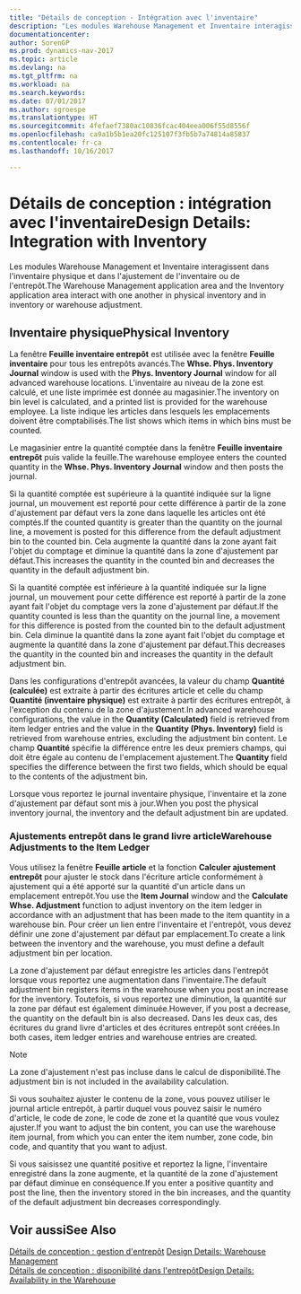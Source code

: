 ```yaml
---
title: "Détails de conception - Intégration avec l'inventaire"
description: "Les modules Warehouse Management et Inventaire interagissent dans l'inventaire physique et dans l'ajustement de l'inventaire ou de l'entrepôt."
documentationcenter: 
author: SorenGP
ms.prod: dynamics-nav-2017
ms.topic: article
ms.devlang: na
ms.tgt_pltfrm: na
ms.workload: na
ms.search.keywords: 
ms.date: 07/01/2017
ms.author: sgroespe
ms.translationtype: HT
ms.sourcegitcommit: 4fefaef7380ac10836fcac404eea006f55d8556f
ms.openlocfilehash: ca9a1b5b1ea20fc125107f3fb5b7a74814a85837
ms.contentlocale: fr-ca
ms.lasthandoff: 10/16/2017

---
```

# <a name="design-details-integration-with-inventory"></a><span data-ttu-id="dda72-103">Détails de conception : intégration avec l'inventaire</span><span class="sxs-lookup"><span data-stu-id="dda72-103">Design Details: Integration with Inventory</span></span>
<span data-ttu-id="dda72-104">Les modules Warehouse Management et Inventaire interagissent dans l'inventaire physique et dans l'ajustement de l'inventaire ou de l'entrepôt.</span><span class="sxs-lookup"><span data-stu-id="dda72-104">The Warehouse Management application area and the Inventory application area interact with one another in physical inventory and in inventory or warehouse adjustment.</span></span>  
  
## <a name="physical-inventory"></a><span data-ttu-id="dda72-105">Inventaire physique</span><span class="sxs-lookup"><span data-stu-id="dda72-105">Physical Inventory</span></span>  
 <span data-ttu-id="dda72-106">La fenêtre **Feuille inventaire entrepôt** est utilisée avec la fenêtre **Feuille inventaire** pour tous les entrepôts avancés.</span><span class="sxs-lookup"><span data-stu-id="dda72-106">The **Whse. Phys. Inventory Journal** window is used with the **Phys. Inventory Journal** window for all advanced warehouse locations.</span></span> <span data-ttu-id="dda72-107">L'inventaire au niveau de la zone est calculé, et une liste imprimée est donnée au magasinier.</span><span class="sxs-lookup"><span data-stu-id="dda72-107">The inventory on bin level is calculated, and a printed list is provided for the warehouse employee.</span></span> <span data-ttu-id="dda72-108">La liste indique les articles dans lesquels les emplacements doivent être comptabilisés.</span><span class="sxs-lookup"><span data-stu-id="dda72-108">The list shows which items in which bins must be counted.</span></span>  
  
 <span data-ttu-id="dda72-109">Le magasinier entre la quantité comptée dans la fenêtre **Feuille inventaire entrepôt** puis valide la feuille.</span><span class="sxs-lookup"><span data-stu-id="dda72-109">The warehouse employee enters the counted quantity in the **Whse. Phys. Inventory Journal** window and then posts the journal.</span></span>  
  
 <span data-ttu-id="dda72-110">Si la quantité comptée est supérieure à la quantité indiquée sur la ligne journal, un mouvement est reporté pour cette différence à partir de la zone d'ajustement par défaut vers la zone dans laquelle les articles ont été comptés.</span><span class="sxs-lookup"><span data-stu-id="dda72-110">If the counted quantity is greater than the quantity on the journal line, a movement is posted for this difference from the default adjustment bin to the counted bin.</span></span> <span data-ttu-id="dda72-111">Cela augmente la quantité dans la zone ayant fait l'objet du comptage et diminue la quantité dans la zone d'ajustement par défaut.</span><span class="sxs-lookup"><span data-stu-id="dda72-111">This increases the quantity in the counted bin and decreases the quantity in the default adjustment bin.</span></span>  
  
 <span data-ttu-id="dda72-112">Si la quantité comptée est inférieure à la quantité indiquée sur la ligne journal, un mouvement pour cette différence est reporté à partir de la zone ayant fait l'objet du comptage vers la zone d'ajustement par défaut.</span><span class="sxs-lookup"><span data-stu-id="dda72-112">If the quantity counted is less than the quantity on the journal line, a movement for this difference is posted from the counted bin to the default adjustment bin.</span></span> <span data-ttu-id="dda72-113">Cela diminue la quantité dans la zone ayant fait l'objet du comptage et augmente la quantité dans la zone d'ajustement par défaut.</span><span class="sxs-lookup"><span data-stu-id="dda72-113">This decreases the quantity in the counted bin and increases the quantity in the default adjustment bin.</span></span>  
  
 <span data-ttu-id="dda72-114">Dans les configurations d'entrepôt avancées, la valeur du champ **Quantité (calculée)** est extraite à partir des écritures article et celle du champ **Quantité (inventaire physique)** est extraite à partir des écritures entrepôt, à l'exception du contenu de la zone d'ajustement.</span><span class="sxs-lookup"><span data-stu-id="dda72-114">In advanced warehouse configurations, the value in the **Quantity (Calculated)** field is retrieved from item ledger entries and the value in the **Quantity (Phys. Inventory)** field is retrieved from warehouse entries, excluding the adjustment bin content.</span></span> <span data-ttu-id="dda72-115">Le champ **Quantité** spécifie la différence entre les deux premiers champs, qui doit être égale au contenu de l'emplacement ajustement.</span><span class="sxs-lookup"><span data-stu-id="dda72-115">The **Quantity** field specifies the difference between the first two fields, which should be equal to the contents of the adjustment bin.</span></span>  
  
 <span data-ttu-id="dda72-116">Lorsque vous reportez le journal inventaire physique, l'inventaire et la zone d'ajustement par défaut sont mis à jour.</span><span class="sxs-lookup"><span data-stu-id="dda72-116">When you post the physical inventory journal, the inventory and the default adjustment bin are updated.</span></span>  
  
### <a name="warehouse-adjustments-to-the-item-ledger"></a><span data-ttu-id="dda72-117">Ajustements entrepôt dans le grand livre article</span><span class="sxs-lookup"><span data-stu-id="dda72-117">Warehouse Adjustments to the Item Ledger</span></span>  
 <span data-ttu-id="dda72-118">Vous utilisez la fenêtre **Feuille article** et la fonction **Calculer ajustement entrepôt** pour ajuster le stock dans l'écriture article conformément à ajustement qui a été apporté sur la quantité d'un article dans un emplacement entrepôt.</span><span class="sxs-lookup"><span data-stu-id="dda72-118">You use the **Item Journal** window and the **Calculate Whse. Adjustment** function to adjust inventory on the item ledger in accordance with an adjustment that has been made to the item quantity in a warehouse bin.</span></span> <span data-ttu-id="dda72-119">Pour créer un lien entre l'inventaire et l'entrepôt, vous devez définir une zone d'ajustement par défaut par emplacement.</span><span class="sxs-lookup"><span data-stu-id="dda72-119">To create a link between the inventory and the warehouse, you must define a default adjustment bin per location.</span></span>  
  
 <span data-ttu-id="dda72-120">La zone d'ajustement par défaut enregistre les articles dans l'entrepôt lorsque vous reportez une augmentation dans l'inventaire.</span><span class="sxs-lookup"><span data-stu-id="dda72-120">The default adjustment bin registers items in the warehouse when you post an increase for the inventory.</span></span> <span data-ttu-id="dda72-121">Toutefois, si vous reportez une diminution, la quantité sur la zone par défaut est également diminuée.</span><span class="sxs-lookup"><span data-stu-id="dda72-121">However, if you post a decrease, the quantity on the default bin is also decreased.</span></span> <span data-ttu-id="dda72-122">Dans les deux cas, des écritures du grand livre d'articles et des écritures entrepôt sont créées.</span><span class="sxs-lookup"><span data-stu-id="dda72-122">In both cases, item ledger entries and warehouse entries are created.</span></span>  
  
> [!NOTE]  
>  <span data-ttu-id="dda72-123">La zone d'ajustement n'est pas incluse dans le calcul de disponibilité.</span><span class="sxs-lookup"><span data-stu-id="dda72-123">The adjustment bin is not included in the availability calculation.</span></span>  
  
 <span data-ttu-id="dda72-124">Si vous souhaitez ajuster le contenu de la zone, vous pouvez utiliser le journal article entrepôt, à partir duquel vous pouvez saisir le numéro d'article, le code de zone, le code de zone et la quantité que vous voulez ajuster.</span><span class="sxs-lookup"><span data-stu-id="dda72-124">If you want to adjust the bin content, you can use the warehouse item journal, from which you can enter the item number, zone code, bin code, and quantity that you want to adjust.</span></span>  
  
 <span data-ttu-id="dda72-125">Si vous saisissez une quantité positive et reportez la ligne, l'inventaire enregistré dans la zone augmente, et la quantité de la zone d'ajustement par défaut diminue en conséquence.</span><span class="sxs-lookup"><span data-stu-id="dda72-125">If you enter a positive quantity and post the line, then the inventory stored in the bin increases, and the quantity of the default adjustment bin decreases correspondingly.</span></span>  
  
## <a name="see-also"></a><span data-ttu-id="dda72-126">Voir aussi</span><span class="sxs-lookup"><span data-stu-id="dda72-126">See Also</span></span>  
 <span data-ttu-id="dda72-127">[Détails de conception : gestion d'entrepôt](design-details-warehouse-management.md) </span><span class="sxs-lookup"><span data-stu-id="dda72-127">[Design Details: Warehouse Management](design-details-warehouse-management.md) </span></span>  
 [<span data-ttu-id="dda72-128">Détails de conception : disponibilité dans l'entrepôt</span><span class="sxs-lookup"><span data-stu-id="dda72-128">Design Details: Availability in the Warehouse</span></span>](design-details-availability-in-the-warehouse.md)
